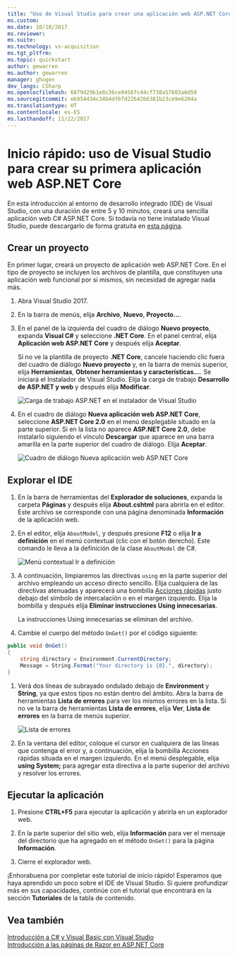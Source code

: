 ```yaml
---
title: "Uso de Visual Studio para crear una aplicación web ASP.NET Core en C# | Microsoft Docs"
ms.custom: 
ms.date: 10/10/2017
ms.reviewer: 
ms.suite: 
ms.technology: vs-acquisition
ms.tgt_pltfrm: 
ms.topic: quickstart
author: gewarren
ms.author: gewarren
manager: ghogen
dev_langs: CSharp
ms.openlocfilehash: 6879d29b1e8c36ce9456fc44cf738a57603a6d50
ms.sourcegitcommit: eb954434c34b4df6fd2264266381b23ce9e6204a
ms.translationtype: HT
ms.contentlocale: es-ES
ms.lasthandoff: 11/22/2017
---
```

# <a name="quickstart-use-visual-studio-to-create-your-first-aspnet-core-web-app"></a>Inicio rápido: uso de Visual Studio para crear su primera aplicación web ASP.NET Core

En esta introducción al entorno de desarrollo integrado (IDE) de Visual Studio, con una duración de entre 5 y 10 minutos, creará una sencilla aplicación web C# ASP.NET Core. Si todavía no tiene instalado Visual Studio, puede descargarlo de forma gratuita en [esta página](http://www.visualstudio.com).

## <a name="create-a-project"></a>Crear un proyecto

En primer lugar, creará un proyecto de aplicación web ASP.NET Core. En el tipo de proyecto se incluyen los archivos de plantilla, que constituyen una aplicación web funcional por sí mismos, sin necesidad de agregar nada más.

1. Abra Visual Studio 2017.

1. En la barra de menús, elija **Archivo**, **Nuevo**, **Proyecto...**.

1. En el panel de la izquierda del cuadro de diálogo **Nuevo proyecto**, expanda **Visual C#** y seleccione **.NET Core**. En el panel central, elija **Aplicación web ASP.NET Core** y después elija **Aceptar**.

     Si no ve la plantilla de proyecto **.NET Core**, cancele haciendo clic fuera del cuadro de diálogo **Nuevo proyecto** y, en la barra de menús superior, elija **Herramientas**, **Obtener herramientas y características...**. Se iniciará el Instalador de Visual Studio. Elija la carga de trabajo **Desarrollo de ASP.NET y web** y después elija **Modificar**.

     ![Carga de trabajo ASP.NET en el instalador de Visual Studio](../ide/media/quickstart-aspnet-workload.png)

1. En el cuadro de diálogo **Nueva aplicación web ASP.NET Core**, seleccione **ASP.NET Core 2.0** en el menú desplegable situado en la parte superior. Si en la lista no aparece **ASP.NET Core 2.0**, debe instalarlo siguiendo el vínculo **Descargar** que aparece en una barra amarilla en la parte superior del cuadro de diálogo. Elija **Aceptar**.

   ![Cuadro de diálogo Nueva aplicación web ASP.NET Core](../ide/media/quickstart-aspnet-core20.png)

## <a name="explore-the-ide"></a>Explorar el IDE

1. En la barra de herramientas del **Explorador de soluciones**, expanda la carpeta **Páginas** y después elija **About.cshtml** para abrirla en el editor. Este archivo se corresponde con una página denominada **Información** de la aplicación web.

1. En el editor, elija `AboutModel`, y después presione **F12** o elija **Ir a definición** en el menú contextual (clic con el botón derecho). Este comando le lleva a la definición de la clase `AboutModel` de C#.

   ![Menú contextual Ir a definición](../ide/media/quickstart-aspnet-gotodefinition.png)

1. A continuación, limpiaremos las directivas `using` en la parte superior del archivo empleando un acceso directo sencillo. Elija cualquiera de las directivas atenuadas y aparecerá una bombilla [Acciones rápidas](../ide/quick-actions.md) justo debajo del símbolo de intercalación o en el margen izquierdo. Elija la bombilla y después elija **Eliminar instrucciones Using innecesarias**.

     La instrucciones Using innecesarias se eliminan del archivo.

1. Cambie el cuerpo del método `OnGet()` por el código siguiente:

 ```csharp
 public void OnGet()
 {
     string directory = Environment.CurrentDirectory;
     Message = String.Format("Your directory is {0}.", directory);
 }
 ```

1. Verá dos líneas de subrayado ondulado debajo de **Environment** y **String**, ya que estos tipos no están dentro del ámbito. Abra la barra de herramientas **Lista de errores** para ver los mismos errores en la lista. Si no ve la barra de herramientas **Lista de errores**, elija **Ver**, **Lista de errores** en la barra de menús superior.

   ![Lista de errores](../ide/media/quickstart-aspnet-errorlist.png)

1. En la ventana del editor, coloque el cursor en cualquiera de las líneas que contenga el error y, a continuación, elija la bombilla Acciones rápidas situada en el margen izquierdo. En el menú desplegable, elija **using System;** para agregar esta directiva a la parte superior del archivo y resolver los errores.

## <a name="run-the-application"></a>Ejecutar la aplicación

1. Presione **CTRL+F5** para ejecutar la aplicación y abrirla en un explorador web.

1. En la parte superior del sitio web, elija **Información** para ver el mensaje del directorio que ha agregado en el método `OnGet()` para la página **Información**.

1. Cierre el explorador web.

¡Enhorabuena por completar este tutorial de inicio rápido! Esperamos que haya aprendido un poco sobre el IDE de Visual Studio. Si quiere profundizar más en sus capacidades, continúe con el tutorial que encontrará en la sección **Tutoriales** de la tabla de contenido.

## <a name="see-also"></a>Vea también

[Introducción a C# y Visual Basic con Visual Studio](getting-started-with-visual-csharp-and-visual-basic.md)  
[Introducción a las páginas de Razor en ASP.NET Core](/aspnet/core/tutorials/razor-pages/razor-pages-start)